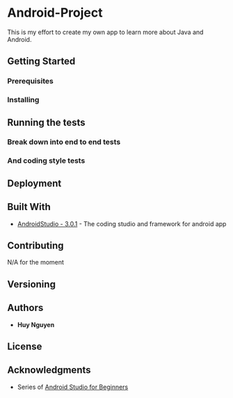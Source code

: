 # Android-Project

This is my effort to create my own app to learn more about Java and Android.

## Getting Started


### Prerequisites


### Installing


## Running the tests



### Break down into end to end tests

### And coding style tests

## Deployment

## Built With

* [AndroidStudio - 3.0.1](https://developer.android.com/studio/) - The coding studio and framework for android app

## Contributing

N/A for the moment

## Versioning

## Authors

* **Huy Nguyen** 

## License


## Acknowledgments
* Series of [Android Studio for Beginners](https://www.youtube.com/watch?v=dFlPARW5IX8)
